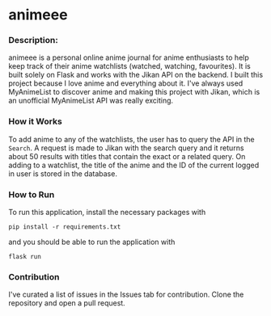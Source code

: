 # animeee

### Description:
animeee is a personal online anime journal for anime enthusiasts to help keep track of their anime watchlists (watched, watching, favourites). It is built solely on Flask and works with the Jikan API on the backend. I built this project because I love anime and everything about it. I've always used MyAnimeList to discover anime and making this project with Jikan, which is an unofficial MyAnimeList API was really exciting.

### How it Works
To add anime to any of the watchlists, the user has to query the API in the `Search`. A request is made to Jikan with the search query and it returns about 50 results with titles that contain the exact or a related query. On adding to a watchlist, the title of the anime and the ID of the current logged in user is stored in the database.

### How to Run
To run this application, install the necessary packages with 
```
pip install -r requirements.txt
```
and you should be able to run the application with
```
flask run
```

### Contribution

I've curated a list of issues in the Issues tab for contribution. Clone the repository and open a pull request.
